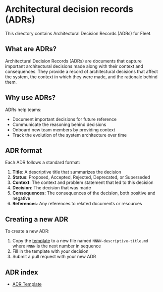 # Architectural decision records (ADRs)

This directory contains Architectural Decision Records (ADRs) for Fleet.

## What are ADRs?

Architectural Decision Records (ADRs) are documents that capture important architectural decisions made along with their context and consequences. They provide a record of architectural decisions that affect the system, the context in which they were made, and the rationale behind them.

## Why use ADRs?

ADRs help teams:
- Document important decisions for future reference
- Communicate the reasoning behind decisions
- Onboard new team members by providing context
- Track the evolution of the system architecture over time

## ADR format

Each ADR follows a standard format:

1. **Title**: A descriptive title that summarizes the decision
2. **Status**: Proposed, Accepted, Rejected, Deprecated, or Superseded
3. **Context**: The context and problem statement that led to this decision
4. **Decision**: The decision that was made
5. **Consequences**: The consequences of the decision, both positive and negative
6. **References**: Any references to related documents or resources

## Creating a new ADR

To create a new ADR:

1. Copy the [template](template.md) to a new file named `NNNN-descriptive-title.md` where `NNNN` is the next number in sequence
2. Fill in the template with your decision
3. Submit a pull request with your new ADR

## ADR index

<!-- Add new ADRs to this list -->

- [ADR Template](template.md)
